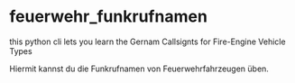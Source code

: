 # feuerwehr_funkrufnamen

this python cli lets you learn the Gernam Callsignts for Fire-Engine Vehicle Types

Hiermit kannst du die Funkrufnamen von Feuerwehrfahrzeugen üben.